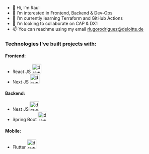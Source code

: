 - 👋 Hi, I’m Raul
- 👀 I’m interested in Frontend, Backend & Dev-Ops
- 🌱 I’m currently learning Terraform and GitHub Actions
- 💞️ I’m looking to collaborate on CAP & DX1
- 📫 You can reachme using my email rlugorodriguez@deloitte.de

### Technologies I've built projects with:

#### Frontend:
- React JS <img src="https://upload.wikimedia.org/wikipedia/commons/thumb/a/a7/React-icon.svg/1024px-React-icon.svg.png" alt="drawing" width="30"/>
- Next JS <img src="https://upload.wikimedia.org/wikipedia/commons/thumb/8/8e/Nextjs-logo.svg/414px-Nextjs-logo.svg.png" alt="drawing" width="30"/>

#### Backend:
- Nest JS <img src="https://d33wubrfki0l68.cloudfront.net/e937e774cbbe23635999615ad5d7732decad182a/26072/logo-small.ede75a6b.svg" alt="drawing" width="30"/>
- Spring Boot <img src="https://upload.wikimedia.org/wikipedia/commons/thumb/4/44/Spring_Framework_Logo_2018.svg/440px-Spring_Framework_Logo_2018.svg.png" alt="drawing" width="30"/>

#### Mobile:
- Flutter <img src="https://upload.wikimedia.org/wikipedia/commons/thumb/1/17/Google-flutter-logo.png/440px-Google-flutter-logo.png" alt="drawing" width="30"/>
